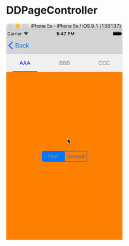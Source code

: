 # DDPageController 
 ![image](https://github.com/Vincent-rc/DDPageController/raw/master/DDPageController/Untitled.gif)
